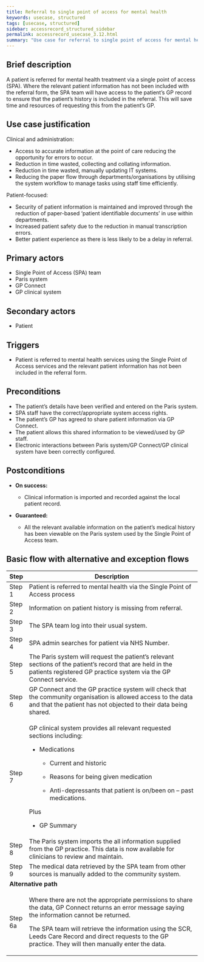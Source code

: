 ```yaml
---
title: Referral to single point of access for mental health
keywords: usecase, structured
tags: [usecase, structured] 
sidebar: accessrecord_structured_sidebar
permalink: accessrecord_usecase_3.12.html
summary: "Use case for referral to single point of access for mental health"
---
```


## Brief description
A patient is referred for mental health treatment via a single point of access (SPA). Where the relevant patient information has not been included with the referral form, the SPA team will have access to the patient’s GP record to ensure that the patient’s history is included in the referral. This will save time and resources of requesting this from the patient’s GP.

## Use case justification
Clinical and administration:
-   Access to accurate information at the point of care reducing the opportunity for errors to occur.
-   Reduction in time wasted, collecting and collating information.
-   Reduction in time wasted, manually updating IT systems.
-   Reducing the paper flow through departments/organisations by utilising the system workflow to manage tasks using staff time efficiently.

Patient-focused:
-   Security of patient information is maintained and improved through the reduction of paper-based ‘patient identifiable documents’ in use within departments.
-   Increased patient safety due to the reduction in manual transcription errors.
-   Better patient experience as there is less likely to be a delay in referral.

## Primary actors
-   Single Point of Access (SPA) team 
-   Paris system
-   GP Connect
-   GP clinical system

## Secondary actors
-   Patient

## Triggers
-   Patient is referred to mental health services using the Single Point of Access services and the relevant patient information has not been included in the referral form.

## Preconditions
-   The patient’s details have been verified and entered on the Paris system.
-   SPA staff have the correct/appropriate system access rights.
-   The patient’s GP has agreed to share patient information via GP Connect.
-   The patient allows this shared information to be viewed/used by GP staff.
-   Electronic interactions between Paris system/GP Connect/GP clinical system have been correctly configured.

## Postconditions
-   **On success:**
    - Clinical information is imported and recorded against the local patient record.

-   **Guaranteed:**
    - All the relevant available information on the patient’s medical history has been viewable on the Paris system used by the Single Point of Access team.

## Basic flow with alternative and exception flows

<table>
<thead>
<tr class="header">
<th style="width:10%">Step</th>
<th>Description</th>
</tr>
</thead>
<tbody>
<tr class="odd">
<td>Step 1</td>
<td>Patient is referred to mental health via the Single Point of Access process</td>
</tr>
<tr class="even">
<td>Step 2</td>
<td>Information on patient history is missing from referral.</td>
</tr>
<tr class="odd">
<td>Step 3</td>
<td>The SPA team log into their usual system.</td>
</tr>
<tr class="even">
<td>Step 4</td>
<td>SPA admin searches for patient via NHS Number.</td>
</tr>
<tr class="odd">
<td>Step 5</td>
<td>The Paris system will request the patient’s relevant sections of the patient’s record that are held in the patients registered GP practice system via the GP Connect service.</td>
</tr>
<tr class="even">
<td>Step 6</td>
<td>GP Connect and the GP practice system will check that the community organisation is allowed access to the data and that the patient has not objected to their data being shared.</td>
</tr>
<tr class="odd">
<td>Step 7</td>
<td><p>GP clinical system provides all relevant requested sections including:</p>
<ul>
<li><p>Medications</p>
<ul>
<li><p>Current and historic</p></li>
<li><p>Reasons for being given medication</p></li>
<li><p>Anti-depressants that patient is on/been on – past medications.</p></li>
</ul></li>
</ul>
<p>Plus</p>
<ul>
<li><p>GP Summary</p> </li>
</ul></td>
</tr>
<tr class="even">
<td>Step 8</td>
<td>The Paris system imports the all information supplied from the GP practice. This data is now available for clinicians to review and maintain.</td>
</tr>
<tr class="odd">
<td>Step 9</td>
<td>The medical data retrieved by the SPA team from other sources is manually added to the community system.</td>
</tr>
<tr class="even">
<td colspan="2"><strong>Alternative path</strong></td>
</tr>
<tr class="odd">
<td>Step 6a</td>
<td><p>Where there are not the appropriate permissions to share the data, GP Connect returns an error message saying the information cannot be returned.</p>
<p>The SPA team will retrieve the information using the SCR, Leeds Care Record and direct requests to the GP practice. They will then manually enter the data.</p></td>
</tr>
</tbody>
</table>
